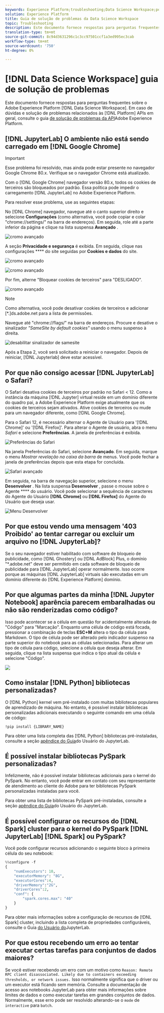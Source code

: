 ```yaml
---
keywords: Experience Platform;troubleshooting;Data Science Workspace;popular topics
solution: Experience Platform
title: Guia de solução de problemas da Data Science Workspace
topic: Troubleshooting
description: Este documento fornece respostas para perguntas frequentes sobre a Adobe Experience Platform Data Science Workspace.
translation-type: tm+mt
source-git-commit: 8c94d3631296c1c3cc97501ccf1a3ed995ec3cab
workflow-type: tm+mt
source-wordcount: '750'
ht-degree: 0%

---
```



# [!DNL Data Science Workspace] guia de solução de problemas

Este documento fornece respostas para perguntas frequentes sobre o Adobe Experience Platform [!DNL Data Science Workspace]. Em caso de dúvidas e solução de problemas relacionados às [!DNL Platform] APIs em geral, consulte o guia [de solução de problemas da API](../landing/troubleshooting.md)Adobe Experience Platform.

## [!DNL JupyterLab] O ambiente não está sendo carregado em [!DNL Google Chrome]

>[!IMPORTANT]
>
>Esse problema foi resolvido, mas ainda pode estar presente no navegador Google Chrome 80.x. Verifique se o navegador Chrome está atualizado.

Com o [!DNL Google Chrome] navegador versão 80.x, todos os cookies de terceiros são bloqueados por padrão. Essa política pode impedir o carregamento [!DNL JupyterLab] no Adobe Experience Platform.

Para resolver esse problema, use as seguintes etapas:

No [!DNL Chrome] navegador, navegue até o canto superior direito e selecione **Configurações** (como alternativa, você pode copiar e colar &quot;chrome://settings/&quot; na barra de endereços). Em seguida, role até a parte inferior da página e clique na lista suspensa **Avançado** .

![cromo avançado](./images/faq/chrome-advanced.png)

A seção **Privacidade e segurança** é exibida. Em seguida, clique nas configurações **** do site seguidas por **Cookies e dados** do site.

![cromo avançado](./images/faq/privacy-security.png)

![cromo avançado](./images/faq/cookies.png)

Por fim, alterne &quot;Bloquear cookies de terceiros&quot; para &quot;DESLIGADO&quot;.

![cromo avançado](./images/faq/toggle-off.png)

>[!NOTE]
>
>Como alternativa, você pode desativar cookies de terceiros e adicionar [*.]ds.adobe.net para a lista de permissões.

Navegue até &quot;chrome://flags/&quot; na barra de endereços. Procure e desative o sinalizador *&quot;SameSite by default cookies&quot;* usando o menu suspenso à direita.

![desabilitar sinalizador de samesite](./images/faq/samesite-flag.png)

Após a Etapa 2, você será solicitado a reiniciar o navegador. Depois de reiniciar, [!DNL Jupyterlab] deve estar acessível.

## Por que não consigo acessar [!DNL JupyterLab] o Safari?

O Safari desativa cookies de terceiros por padrão no Safari &lt; 12. Como a instância da máquina [!DNL Jupyter] virtual reside em um domínio diferente do quadro pai, a Adobe Experience Platform exige atualmente que os cookies de terceiros sejam ativados. Ative cookies de terceiros ou mude para um navegador diferente, como [!DNL Google Chrome].

Para o Safari 12, é necessário alternar o Agente de Usuário para &#39;[!DNL Chrome]&#39; ou &#39;[!DNL Firefox]&#39;. Para alterar o Agente de usuário, abra o menu *Safari* e selecione **Preferências**. A janela de preferências é exibida.

![Preferências do Safari](./images/faq/preferences.png)

Na janela Preferências do Safari, selecione **Avançado**. Em seguida, marque o menu *Mostrar revelação na caixa da barra* de menus. Você pode fechar a janela de preferências depois que esta etapa for concluída.

![Safari avançado](./images/faq/advanced.png)

Em seguida, na barra de navegação superior, selecione o menu **Desenvolver** . Na lista suspensa **Desenvolver** , passe o mouse sobre o Agente **** do usuário. Você pode selecionar a sequência de caracteres do Agente do Usuário **[!DNL Chrome]** ou **[!DNL Firefox]** do Agente do Usuário que deseja usar.

![Menu Desenvolver](./images/faq/user-agent.png)

## Por que estou vendo uma mensagem &#39;403 Proibido&#39; ao tentar carregar ou excluir um arquivo no [!DNL JupyterLab]?

Se o seu navegador estiver habilitado com software de bloqueio de publicidade, como [!DNL Ghostery] ou [!DNL AdBlock] Plus, o domínio &quot;\*.adobe.net&quot; deve ser permitido em cada software de bloqueio de publicidade para [!DNL JupyterLab] operar normalmente. Isso ocorre porque as máquinas [!DNL JupyterLab] virtuais são executadas em um domínio diferente do [!DNL Experience Platform] domínio.

## Por que algumas partes da minha [!DNL Jupyter Notebook] aparência parecem embaralhadas ou não são renderizadas como código?

Isso pode acontecer se a célula em questão for acidentalmente alterada de &quot;Código&quot; para &quot;Marcação&quot;. Enquanto uma célula de código está focada, pressionar a combinação de teclas **ESC+M** altera o tipo da célula para Markdown. O tipo de célula pode ser alterado pelo indicador suspenso na parte superior do notebook para as células selecionadas. Para alterar um tipo de célula para código, selecione a célula que deseja alterar. Em seguida, clique na lista suspensa que indica o tipo atual da célula e selecione &quot;Código&quot;.

![](./images/faq/code_type.png)

## Como instalar [!DNL Python] bibliotecas personalizadas?

O [!DNL Python] kernel vem pré-instalado com muitas bibliotecas populares de aprendizado de máquina. No entanto, é possível instalar bibliotecas personalizadas adicionais executando o seguinte comando em uma célula de código:

```shell
!pip install {LIBRARY_NAME}
```

Para obter uma lista completa das [!DNL Python] bibliotecas pré-instaladas, consulte a seção [apêndice do Guia](./jupyterlab/overview.md#supported-libraries)do Usuário do JupyterLab.

## É possível instalar bibliotecas PySpark personalizadas?

Infelizmente, não é possível instalar bibliotecas adicionais para o kernel do PySpark. No entanto, você pode entrar em contato com seu representante de atendimento ao cliente do Adobe para ter bibliotecas PySpark personalizadas instaladas para você.

Para obter uma lista de bibliotecas PySpark pré-instaladas, consulte a seção [apêndice do Guia](./jupyterlab/overview.md#supported-libraries)do Usuário do JupyterLab.

## É possível configurar os recursos do [!DNL Spark] cluster para o kernel do PySpark [!DNL JupyterLab] [!DNL Spark] ou PySpark?

Você pode configurar recursos adicionando o seguinte bloco à primeira célula do seu notebook:

```python
%%configure -f 
{
    "numExecutors": 10,
    "executorMemory": "8G",
    "executorCores":4,
    "driverMemory":"2G",
    "driverCores":2,
    "conf": {
        "spark.cores.max": "40"
    }
}
```

Para obter mais informações sobre a configuração de recursos de [!DNL Spark] cluster, incluindo a lista completa de propriedades configuráveis, consulte o Guia [do Usuário do](./jupyterlab/overview.md#kernels)JupyterLab.

## Por que estou recebendo um erro ao tentar executar certas tarefas para conjuntos de dados maiores?

Se você estiver recebendo um erro com um motivo como `Reason: Remote RPC client disassociated. Likely due to containers exceeding thresholds, or network issues.` Isso normalmente significa que o driver ou um executor está ficando sem memória. Consulte a documentação de acesso [](./jupyterlab/access-notebook-data.md) aos notebooks JupyterLab para obter mais informações sobre limites de dados e como executar tarefas em grandes conjuntos de dados. Normalmente, esse erro pode ser resolvido alterando-se o `mode` de `interactive` para `batch`.
